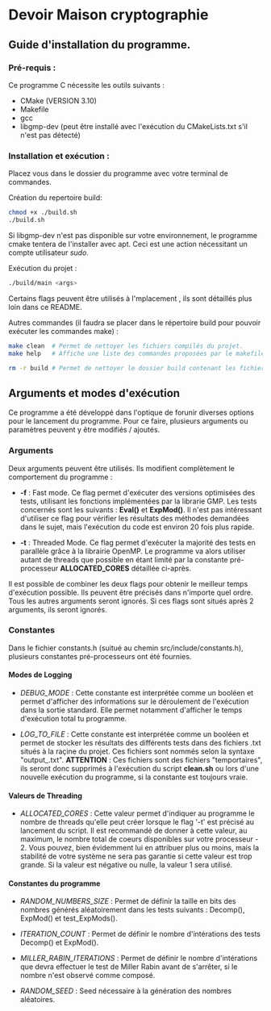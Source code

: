 # Devoir Maison cryptographie

## Guide d'installation du programme.

### Pré-requis :

Ce programme C nécessite les outils suivants : 

- CMake (VERSION 3.10)
- Makefile
- gcc
- libgmp-dev (peut être installé avec l'exécution du CMakeLists.txt s'il n'est pas détecté)

### Installation et exécution :

Placez vous dans le dossier du programme avec votre terminal de commandes.

Création du repertoire build: 

```bash
chmod +x ./build.sh
./build.sh
```

Si libgmp-dev n'est pas disponible sur votre environnement, le programme cmake tentera de l'installer avec apt. Ceci est une action nécessitant un compte utilisateur *sudo*.

Exécution du projet :

```bash
./build/main <args>
```

Certains flags peuvent être utilisés à l'mplacement <args>, ils sont détaillés plus loin dans ce README.



Autres commandes (il faudra se placer dans le répertoire build pour pouvoir exécuter les commandes make) : 

```bash
make clean  # Permet de nettoyer les fichiers compilés du projet.
make help   # Affiche une liste des commandes proposées par le makefile.

rm -r build # Permet de nettoyer le dossier build contenant les fichiers compilés par le makefile ainsi que ceux du cmake.
```



## Arguments et modes d'exécution

Ce programme a été développé dans l'optique de forunir diverses options pour le lancement du programme. Pour ce faire, plusieurs arguments ou paramètres peuvent y être modifiés / ajoutés.

### Arguments

Deux arguments peuvent être utilisés. Ils modifient complètement le comportement du programme :

- **-f**  : Fast mode. Ce flag permet d'exécuter des versions optimisées des tests, utilisant les fonctions implémentées par la librarie GMP. Les tests concernés sont les suivants : **Eval()** et **ExpMod()**. Il n'est pas intéressant d'utiliser ce flag pour vérifier les résultats des méthodes demandées dans le sujet, mais l'exécution du code est environ 20 fois plus rapide.

- **-t**  : Threaded Mode. Ce flag permet d'exécuter la majorité des tests en parallèle grâce à la librairie OpenMP. Le programme va alors utiliser autant de threads que possible en étant limité par la constante pré-processeur **ALLOCATED_CORES** détaillée ci-après.

Il est possible de combiner les deux flags pour obtenir le meilleur temps d'exécution possible. Ils peuvent être précisés dans n'importe quel ordre. Tous les autres arguments seront ignorés. Si ces flags sont situés après 2 arguments, ils seront ignorés.

### Constantes

Dans le fichier constants.h (suitué au chemin src/include/constants.h), plusieurs constantes pré-processeurs ont été fournies.

#### Modes de Logging

- *DEBUG_MODE*  : Cette constante est interprétée comme un booléen et permet d'afficher des informations sur le déroulement de l'exécution dans la sortie standard. Elle permet notamment d'afficher le temps d'exécution total tu programme.

- *LOG_TO_FILE* : Cette constante est interprétée comme un booléen et permet de stocker les résultats des différents tests dans des fichiers .txt situés à la raçine du projet. Ces fichiers sont nommés selon la syntaxe "output_<nom du test>.txt". **ATTENTION** : Ces fichiers sont des fichiers "temportaires", ils seront donc supprimés à l'exécution du script **clean.sh** ou lors d'une nouvelle exécution du programme, si la constante est toujours vraie.

#### Valeurs de Threading

- *ALLOCATED_CORES* : Cette valeur permet d'indiquer au programme le nombre de threads qu'elle peut créer lorsque le flag '-t' est précisé au lancement du script. Il est recommandé de donner à cette valeur, au maximum, le nombre total de coeurs disponibles sur votre processeur - 2. Vous pouvez, bien évidemment lui en attribuer plus ou moins, mais la stabilité de votre système ne sera pas garantie si cette valeur est trop grande. Si la valeur est négative ou nulle, la valeur 1 sera utilisé.

#### Constantes du programme

- *RANDOM_NUMBERS_SIZE* : Permet de définir la taille en bits des nombres générés aléatoirement dans les tests suivants : Decomp(), ExpMod() et test_ExpMods().

- *ITERATION_COUNT* : Permet de définir le nombre d'intérations des tests Decomp() et ExpMod().

- *MILLER_RABIN_ITERATIONS* : Permet de définir le nombre d'intérations que devra effectuer le test de Miller Rabin avant de s'arrêter, si le nombre n'est observé comme composé.

- *RANDOM_SEED* : Seed nécessaire à la génération des nombres aléatoires.